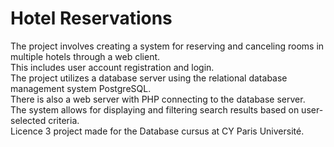 # Hotel Reservations

The project involves creating a system for reserving and canceling rooms in multiple hotels through a web client.  
This includes user account registration and login.  
The project utilizes a database server using the relational database management system PostgreSQL.  
There is also a web server with PHP connecting to the database server.  
The system allows for displaying and filtering search results based on user-selected criteria.  
Licence 3 project made for the Database cursus at CY Paris Université.  
